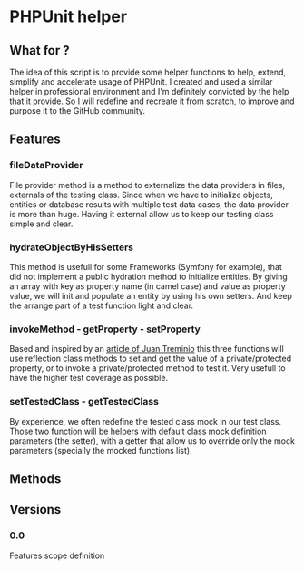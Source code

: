# PHPUnit helper
## What for ?
The idea of this script is to provide some helper functions to help, extend, simplify and accelerate usage of PHPUnit.
I created and used a similar helper in professional environment and I'm definitely convicted by the help that it provide. 
So I will redefine and recreate it from scratch, to improve and purpose it to the GitHub community.

## Features 

### fileDataProvider
File provider method is a method to externalize the data providers in files, externals of the testing class. 
Since when we have to initialize objects, entities or database results with multiple test data cases, the data provider 
is more than huge. Having it external allow us to keep our testing class simple and clear.

### hydrateObjectByHisSetters
This method is usefull for some Frameworks (Symfony for example), that did not implement a public hydration method to 
initialize entities. By giving an array with key as property name (in camel case) and value as property value, we will 
init and populate an entity by using his own setters. And keep the arrange part of  a test function light and clear.

### invokeMethod - getProperty - setProperty
Based and inspired by an 
[article of Juan Treminio](https://jtreminio.com/blog/unit-testing-tutorial-part-iii-testing-protected-private-methods-coverage-reports-and-crap/) 
this three functions will use reflection class methods to set and get the value of a private/protected property, or 
to invoke a private/protected method to test it. Very usefull to have the higher test coverage as possible.

### setTestedClass - getTestedClass
By experience, we often redefine the tested class mock in our test class. Those two function will be helpers with 
default class mock definition parameters (the setter), with a getter that allow us to override only the mock parameters 
(specially the mocked functions list).

## Methods

## Versions
### 0.0
Features scope definition
